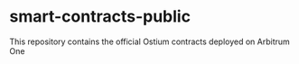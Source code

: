 # smart-contracts-public
This repository contains the official Ostium contracts deployed on Arbitrum One
